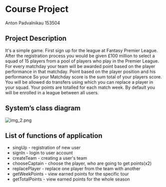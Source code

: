 # Course Project

Anton Padvalnikau 153504

## Project Description

It's a simple game.
First sign up for the league at Fantasy Premier League.
After the registration process you would be given £100 million to select a squad of 15 players from a pool of players who play in the Premier League.
For every matchday your team will be awarded point based on the player performance in that matchday. Point based on the player position and his performance
So your Matchday score is the sum total of your players score.
You will be allowed do transfers using which you can replace a player in your squad.
Your points are totalled for each match week. By default you will be enrolled in a league between all users.


## System’s class diagram
![img_2.png](~/..img_2.png)

## List of functions of application
* singUp - registration of new user
* signIn - login to user account
* createTeam - creating a user's team
* chooseCaptain - choose the player, who are going to get points(x2)
* replacePlayer - replace one player from the team with another
* getWeekPoints - view earned points for the specific tour
* getTotalPoints - view earned points for the whole season